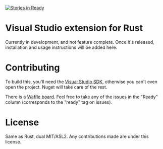 [![Stories in Ready](https://badge.waffle.io/cmr/VisualRust.png?label=ready&title=Ready)](https://waffle.io/cmr/VisualRust)

Visual Studio extension for Rust
================================

Currently in development, and not feature complete. Once it's released,
installation and usage instructions will be added here.

Contributing
============

To build this, you'll need the [Visual Studio
SDK](http://msdn.microsoft.com/en-us/vstudio/vextend.aspx), otherwise you
can't even open the project. Nuget will take care of the rest.

There is a [Waffle board](https://waffle.io/cmr/VisualRust). Feel free to take
any of the issues in the "Ready" column (corresponds to the "ready" tag on
issues).

License
=======

Same as Rust, dual MIT/ASL2. Any contributions made are under this license.
